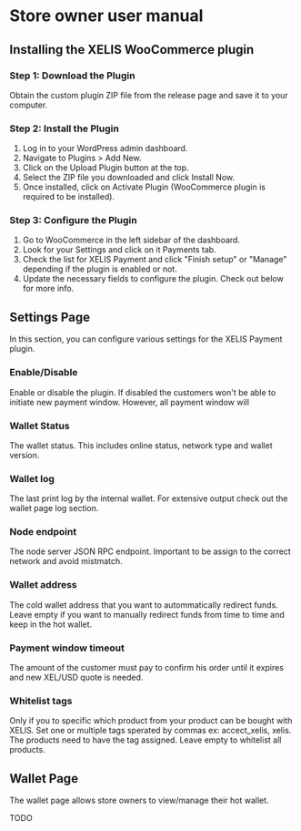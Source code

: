 # Store owner user manual

## Installing the XELIS WooCommerce plugin

### Step 1: Download the Plugin

Obtain the custom plugin ZIP file from the release page and save it to your computer.

### Step 2: Install the Plugin

1. Log in to your WordPress admin dashboard.
2. Navigate to Plugins > Add New.
3. Click on the Upload Plugin button at the top.
4. Select the ZIP file you downloaded and click Install Now.
5. Once installed, click on Activate Plugin (WooCommerce plugin is required to be installed).

### Step 3: Configure the Plugin

1. Go to WooCommerce in the left sidebar of the dashboard.
2. Look for your Settings and click on it Payments tab.
3. Check the list for XELIS Payment and click "Finish setup" or "Manage" depending if the plugin is enabled or not.
4. Update the necessary fields to configure the plugin. Check out below for more info.

## Settings Page

In this section, you can configure various settings for the XELIS Payment plugin.

### Enable/Disable

Enable or disable the plugin.
If disabled the customers won't be able to initiate new payment window. However, all payment window will

### Wallet Status

The wallet status. This includes online status, network type and wallet version.

### Wallet log

The last print log by the internal wallet. For extensive output check out the wallet page log section.

### Node endpoint

The node server JSON RPC endpoint. Important to be assign to the correct network and avoid mistmatch.

### Wallet address

The cold wallet address that you want to autommatically redirect funds.
Leave empty if you want to manually redirect funds from time to time and keep in the hot wallet.

### Payment window timeout

The amount of the customer must pay to confirm his order until it expires and new XEL/USD quote is needed.

### Whitelist tags

Only if you to specific which product from your product can be bought with XELIS.
Set one or multiple tags sperated by commas ex: accect_xelis, xelis. The products need to have the tag assigned.
Leave empty to whitelist all products.

## Wallet Page

The wallet page allows store owners to view/manage their hot wallet.

TODO
